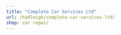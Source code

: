```yaml
---
title: "Complete Car Services Ltd"
url: /hadleigh/complete-car-services-ltd/
shop: car repair
---
```

